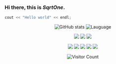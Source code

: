 ### Hi there, this is ***SqrtOne***.

```cpp
cout << "Hello world" << endl;
```

<div id="title" align=center>

![GitHub stats](https://github-readme-stats.vercel.app/api?username=SqrtOne&show_icons=true&theme=tokyonight)
![Lauguage](https://github-readme-stats.vercel.app/api/top-langs/?username=SqrtOne&theme=tokyonight&layout=compact)

[![](https://img.shields.io/badge/bilibili-SqrtOne-blue)](https://space.bilibili.com/1537856589)
[![](https://img.shields.io/badge/%E5%BE%AE%E5%8D%9A-SqrtOne-red)](https://weibo.com/u/7935417618)
[![](https://img.shields.io/badge/%E9%82%AE%E7%AE%B1-SqrtOne-black)](mailto:sqrtone@qq.com)

![](https://img.shields.io/badge/code-C++-white)
![](https://img.shields.io/badge/%E7%88%B1%E5%A5%BD-%E6%91%86%E7%83%82-blue)
![](https://img.shields.io/badge/%E8%AE%A8%E5%8E%8C-%E5%86%99%E4%BD%9C%E4%B8%9A-yellow)
![](https://img.shields.io/badge/%E5%AE%B3%E6%80%95-%E8%83%8C%E4%B9%A6-orange)
![](https://img.shields.io/badge/%E6%81%90%E6%83%A7-%E8%80%83%E8%AF%95-red)

![Visitor Count](https://profile-counter.glitch.me/SqrtOne/count.svg)
